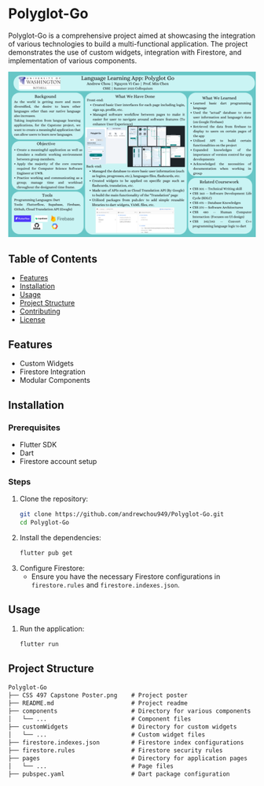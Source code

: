 # Polyglot-Go

Polyglot-Go is a comprehensive project aimed at showcasing the integration of various technologies to build a multi-functional application. The project demonstrates the use of custom widgets, integration with Firestore, and implementation of various components.

![Project Poster](CSS%20497%20Capstone%20Poster.png)

## Table of Contents
- [Features](#features)
- [Installation](#installation)
- [Usage](#usage)
- [Project Structure](#project-structure)
- [Contributing](#contributing)
- [License](#license)

## Features
- Custom Widgets
- Firestore Integration
- Modular Components

## Installation

### Prerequisites
- Flutter SDK
- Dart
- Firestore account setup

### Steps
1. Clone the repository:
    ```bash
    git clone https://github.com/andrewchou949/Polyglot-Go.git
    cd Polyglot-Go
    ```
2. Install the dependencies:
    ```bash
    flutter pub get
    ```
3. Configure Firestore:
   - Ensure you have the necessary Firestore configurations in `firestore.rules` and `firestore.indexes.json`.

## Usage
1. Run the application:
    ```bash
    flutter run
    ```

## Project Structure
```plaintext
Polyglot-Go
├── CSS 497 Capstone Poster.png    # Project poster
├── README.md                      # Project readme
├── components                     # Directory for various components
│   └── ...                        # Component files
├── customWidgets                  # Directory for custom widgets
│   └── ...                        # Custom widget files
├── firestore.indexes.json         # Firestore index configurations
├── firestore.rules                # Firestore security rules
├── pages                          # Directory for application pages
│   └── ...                        # Page files
├── pubspec.yaml                   # Dart package configuration
